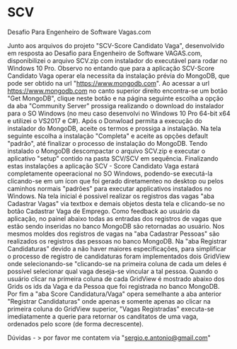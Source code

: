 # SCV
Desafio Para Engenheiro de Software Vagas.com

Junto aos arquivos do projeto "SCV-Score Candidato Vaga", desenvolvido em resposta ao Desafio para Engenheiro de Software VAGAS.com, disponibilizei o arquivo SCV.zip com instalador do executável para rodar no Windows 10 Pro.
Observo no entando que para a aplicação SCV-Score Candidato Vaga operar ela necessita da instalação prévia do MongoDB, que pode ser obtido na url "https://www.mongodb.com".
Ao acessar a url https://www.mongodb.com  no canto superior direito encontra-se um botão "Get MongoDB", clique neste botão e na página seguinte escolha a opção da aba "Community Server" prossiga realizando o download do instalador para o SO Windows (no meu caso desenvolvi no Windows 10 Pro 64-bit x64 e utilizei o VS2017 e C#).
Após o Donwload permita a execução do instalador do MongoDB, aceite os termos e prossiga a instalação.
Na tela seguinte escolha a instalação "Completa" e aceite as opções default "padrão", até finalizar o processo de instalação do MongoDB.
Tendo instalado o MongoDB descompactar o arquivo SCV.zip e executar o aplicativo "setup" contido na pasta SCV/SCV em sequência.
Finalizando estas instalações a aplicação SCV - Score Candidato Vaga estará completamente opeeracional no SO Windows, podendo-se executá-la clicando-se em um ícon que foi gerado diretamenteo no desktop ou pelos caminhos normais "padrões" para executar applicativos instalados no Windows.
Na tela inicial é possivel realizar os registros das vagas "aba Cadastrar Vagas" via textbox e demais objetos desta tela e clicando-se no botão Cadastrar Vaga de Emprego.
Como feedback ao usuário da aplicação, no painel abaixo todas as entradas dos registros de vagas que estão sendo inseridas no banco MongoDB são retornadas ao usuário.
Nos mesmos moldes dos registros de vagas na "aba Cadastrar Pessoas" são realizados os registros das pessoas no banco MongoDB.
Na "aba Registrar Candidaturas" devido a não haver maiores especificações, para simplificar o processo de registro de candidaturas foram implementados dois GridView onde selecionando-se "clicando-se na primeira coluna de cada um deles é possível selecionar qual vaga deseja-se vincular a tal pessoa. Quando o usuário clicar na primeira coluna de cada GridView é mostrado abaixo dos Grids os ids da Vaga e da Pessoa que foi registrada no banco MongoDB.
Por fim a "aba Score Candidatura/Vaga" opera semelhante a aba anterior "Registrar Candidaturas" onde apenas e somente apenas ao clicar na primeira coluna do GridView superior, "Vagas Registradas" executa-se imediatamente a querie para retornar os canditatos de uma vaga, ordenados pelo score (de forma decrescente).

Dúvidas - > por favor me contatem via "sergio.e.antonio@gmail.com"



